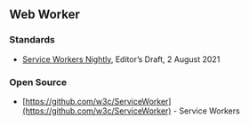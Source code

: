 ## Web Worker



### Standards
- [Service Workers Nightly](https://w3c.github.io/ServiceWorker/), Editor’s Draft, 2 August 2021



### Open Source
- [https://github.com/w3c/ServiceWorker](https://github.com/w3c/ServiceWorker) - Service Workers


